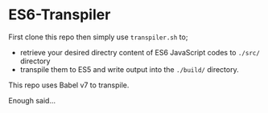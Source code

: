 # ES6-Transpiler

First clone this repo then simply use ```transpiler.sh``` to;
- retrieve your desired directry content of ES6 JavaScript codes to ```./src/``` directory
- transpile them to ES5 and write output into the ```./build/``` directory.

This repo uses Babel v7 to transpile. 

Enough said...
